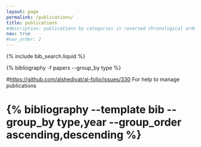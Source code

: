 ```yaml
---
layout: page
permalink: /publications/
title: publications
#description: publications by categories in reversed chronological order. generated by jekyll-scholar.
nav: true
#nav_order: 2
---
```


<!-- _pages/publications.md -->

<!-- Bibsearch Feature -->

{% include bib_search.liquid %}

<div class="publications">
 {% bibliography -f papers --group_by type %}
</div>

 #https://github.com/alshedivat/al-folio/issues/330 For help to manage publications
 # {% bibliography --template bib --group_by type,year --group_order ascending,descending %}
